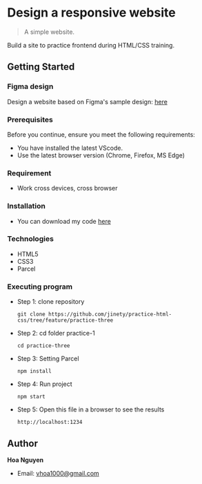 # Design a responsive website
> A simple website.

Build a site to practice frontend during HTML/CSS training.

## Getting Started 

### Figma design

Design a website based on Figma's sample design: [here](https://www.figma.com/file/NWlbUjPg4GynhdQcBvqTdw/Responsive-Web-Page-%F0%9F%8E%89-(Community)?node-id=102%3A191)

### Prerequisites

Before you continue, ensure you meet the following requirements:
* You have installed the latest VScode.
* Use the latest browser version (Chrome, Firefox, MS Edge)

### Requirement
* Work cross devices, cross browser

### Installation
* You can download my code [here](https://github.com/jinety/practice-html-css)

### Technologies
* HTML5
* CSS3
* Parcel

### Executing program
* Step 1: clone repository 
  
  `git clone https://github.com/jinety/practice-html-css/tree/feature/practice-three`
* Step 2: cd folder practice-1 
  
  `cd practice-three`
* Step 3: Setting Parcel 
  
  `npm install`
* Step 4: Run project 
  
  `npm start`
* Step 5: Open this file in a browser to see the results 
 
  `http://localhost:1234`

## Author
**Hoa Nguyen**
* Email: <vhoa1000@gmail.com>
